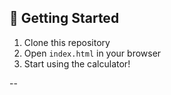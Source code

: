 
## 🚀 Getting Started

1. Clone this repository
2. Open `index.html` in your browser
3. Start using the calculator!

--
